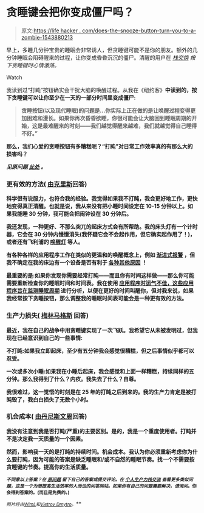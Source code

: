 # 贪睡键会把你变成僵尸吗？

> 原文:[https://life hacker . com/does-the-snooze-button-turn-you-to-a-zombie-1543880213](https://lifehacker.com/does-the-snooze-button-turn-you-into-a-zombie-1543880213)

早上，多睡几分钟宝贵的睡眠会非常诱人，但贪睡键可能不是你的朋友。额外的几分钟睡眠会阻碍醒来的过程，让你变成昏昏沉沉的僵尸。清醒的用户在 [*栈交换*](http://productivity.stackexchange.com/?utm_source=lifehacker&utm_medium=syndication&utm_campaign=crowdhacker&utm_content=productivity-109) *按下贪睡键时心情激荡。*

Watch

我读到过“打盹”按钮确实会干扰大脑的唤醒过程。从我在《纽约客》[](http://www.newyorker.com/online/blogs/elements/2013/12/science-of-sleep-trouble-with-snooze-buttons.html)****中读到的，按下贪睡键可以让你至少在一天的一部分时间里变成僵尸:****

> **贪睡按钮(以及现代睡眠)的问题是...你实际上正在做的是让唤醒过程变得更加困难和漫长。如果你再次昏昏欲睡，你很可能会让大脑回到睡眠周期的开始，这是最难醒来的时刻——我们越觉得醒来越难，我们就越觉得自己睡得不好。”**

**那么，我们心爱的贪睡按钮有多糟糕呢？“打盹”对日常工作效率真的有那么大的损害吗？**

***见原问题* [*此处*](http://productivity.stackexchange.com/q/8841/7008?utm_source=lifehacker&utm_medium=syndication&utm_campaign=crowdhacker&utm_content=productivity-109) *。***

### **更有效的方法( [由克里斯](http://productivity.stackexchange.com/a/8866/4020?utm_source=lifehacker&utm_medium=syndication&utm_campaign=crowdhacker&utm_content=productivity-109)回答)**

**科学很有说服力，也符合我的经验。我觉得如果我不打盹，我会更好地工作，更快地变得真正清醒。也就是说，我从来没有把小睡时间设定在 10-15 分钟以上。如果我能睡 30 分钟，我可能会把闹钟设在 30 分钟后。**

**我还发现，一种更好、不那么突兀的起床方式会有所帮助。我的床头灯有一个计时器，它会在 30 分钟内慢慢消失(我怀疑它会不会起作用，但它确实起作用了！)，或者还有飞利浦的 [唤醒灯](http://www.usa.philips.com/c-p/HF3500_60/wake-up-with-light) 等人。**

**有各种各样的应用程序工作在类似的更温和的唤醒概念上，例如 [渐进式报警](https://itunes.apple.com/us/app/progressive-alarm-clock-dream/id362389803?mt=8) ，但我不确定在我的床边有一个设备是否有利于 [各种其他原因](https://lifehacker.com/using-your-smartphone-at-night-can-wreck-your-productiv-1510741588) ！**

**最重要的是:如果你发现你需要经常打盹——而且你有时间这样做——那么你可能需要重新检查你的睡眠时间和时间表。我在使用 [应用程序时运气不佳，这些应用程序旨在监测睡眠周期](https://itunes.apple.com/us/app/sleep-cycle-alarm-clock/id320606217?mt=8) 进行分析，以便在更好的时间叫醒你，但对我来说，如果我经常按下贪睡按钮，那么调整我的睡眠时间表可能会是一种更有效的方法。**

### **生产力损失( [梅林马格斯](http://productivity.stackexchange.com/a/8873/1071?utm_source=lifehacker&utm_medium=syndication&utm_campaign=crowdhacker&utm_content=productivity-109) 回答)**

**最近，我在自己的战争中用贪睡键实现了一次飞跃。我希望它从未被发明过，但我现在已经意识到自己的一些事情:**

**不打盹:如果我立即起床，至少有五分钟我会感觉很糟糕，但之后事情似乎都可以忍受。**

**一次或多次小睡:如果我在小睡后起床，我会感觉和上面一样糟糕，持续同样的五分钟。那么我得到了什么？内疚。我失去了什么？自尊。**

**我很难过，这一觉悟的时刻是在 25 年的打盹之后到来的。我的生产力肯定是被打盹毁了，我白白损失了无数个小时。**

### **机会成本( [由丹尼斯文恩](http://productivity.stackexchange.com/a/8885/1317?utm_source=lifehacker&utm_medium=syndication&utm_campaign=crowdhacker&utm_content=productivity-109)回答)**

**我没有注意到我是否打盹(严重)的主要区别。是的，我是一个重度使用者。打盹并不是决定我一天质量的一个因素。**

**然而，影响我一天的是打盹的持续时间。机会成本。我认为你必须重新考虑你为什么要打盹，因为可能的答案是缺乏睡眠和/或不自然的睡眠节奏。找一个不需要按贪睡键的节奏。提高你的生活质量。**

**<small>*不同意以上答案？在*</small> [<small>*原问题*</small>](http://productivity.stackexchange.com/q/8841/7008?utm_source=lifehacker&utm_medium=syndication&utm_campaign=crowdhacker&utm_content=productivity-109) <small>*留下自己的答案或提交评论。在*</small> [<small>*个人生产力栈交流*</small>](http://productivity.stackexchange.com/?utm_source=lifehacker&utm_medium=syndication&utm_campaign=crowdhacker&utm_content=productivity-109) <small>*查看更多类似问题，这是一个为想提高生活效率的人而设的问答网站。如果你有自己的问题需要解决，请询问*</small>[<small></small>](http://productivity.stackexchange.com/questions/ask?utm_source=lifehacker&utm_medium=syndication&utm_campaign=crowdhacker&utm_content=productivity-109109)*<small>*。你会得到答案的。(而且是免费的。)*</small>***

***<small>*照片经由*</small>[<small>*WimL*</small>](http://www.shutterstock.com/pic-79230958/stock-photo-sleeping-digital-alarm-clock-with-zzz-letters-isolated-on-white.html?src=2QVj54BRaUywSd9_ffAroQ-1-43)<small>*和*</small>[<small>*Vietrov Dmytro*</small>](http://www.shutterstock.com/pic-115919677/stock-photo-the-scary-zombie-is-lying-in-the-studio-and-stretching.html?src=j6AVurR1B_9_6WPDg8qppg-1-69)<small>*。*</small>***